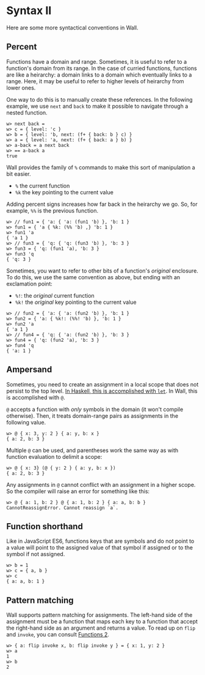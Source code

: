 # Syntax II

Here are some more syntactical conventions in Wall.

## Percent

Functions have a domain and range.  Sometimes, it is useful to refer to a function's domain from its range.  In the case of curried functions, functions are like a heirarchy: a domain links to a domain which eventually links to a range.  Here, it may be useful to refer to higher levels of heirarchy from lower ones.

One way to do this is to manually create these references.  In the following example, we use `next` and `back` to make it possible to navigate through a nested function.

```
w> next back =
w> c = { level: 'c }
w> b = { level: 'b, next: (f+ { back: b } c) }
w> a = { level: 'a, next: (f+ { back: a } b) }
w> a-back = a next back
w> == a-back a
true
```

Wall provides the family of `%` commands to make this sort of manipulation a bit easier.

- `%` the current function
- `%k` the key pointing to the current value

Adding percent signs increases how far back in the heirarchy we go.  So, for example, `%%` is the previous function.

```
w> // fun1 = { 'a: { 'a: (fun1 'b) }, 'b: 1 }
w> fun1 = { 'a { %k: (%% 'b) ,} 'b: 1 }
w> fun1 'a
{ 'a 1 }
w> // fun3 = { 'q: { 'q: (fun3 'b) }, 'b: 3 }
w> fun3 = { 'q: (fun1 'a), 'b: 3 }
w> fun3 'q
{ 'q: 3 }
```

Sometimes, you want to refer to other bits of a function's *original* enclosure.  To do this, we use the same convention as above, but ending with an exclamation point:

- `%!`: the *original* current function
- `%k!` the *original* key pointing to the current value

```
w> // fun2 = { 'a: { 'a: (fun2 'b) }, 'b: 1 }
w> fun2 = { 'a: { %k!: (%%! 'b) }, 'b: 1 }
w> fun2 'a
{ 'a 1 }
w> // fun4 = { 'q: { 'a: (fun2 'b) }, 'b: 3 }
w> fun4 = { 'q: (fun2 'a), 'b: 3 }
w> fun4 'q
{ 'a: 1 }
```

## Ampersand

Sometimes, you need to create an assignment in a local scope that does not persist to the top level.  [In Haskell, this is accomplished with `let`](http://learnyouahaskell.com/syntax-in-functions#let-it-be).  In Wall, this is accomplished with `@`.

`@` accepts a function with *only* symbols in the domain (it won't compile otherwise). Then, it treats domain-range pairs as assignments in the following value.


```
w> @ { x: 3, y: 2 } { a: y, b: x }
{ a: 2, b: 3 }
```

Multiple `@` can be used, and parentheses work the same way as with function evaluation to delimit a scope:

```
w> @ { x: 3} (@ { y: 2 } { a: y, b: x })
{ a: 2, b: 3 }
```

Any assignments in `@` cannot conflict with an assignment in a higher scope.  So the compiler will raise an error for something like this:

```
w> @ { a: 1, b: 2 } @ { a: 1, b: 2 } { a: a, b: b }
CannotReassignError. Cannot reassign `a`.
```

## Function shorthand

Like in JavaScript ES6, functions keys that are symbols and do not point to a value will point to the assigned value of that symbol if assigned or to the symbol if not assigned.

```
w> b = 1
w> c = { a, b }
w> c
{ a: a, b: 1 }
```

## Pattern matching

Wall supports pattern matching for assignments.  The left-hand side of the assignment must be a function that maps each key to a function that accept the right-hand side as an argument and returns a value. To read up on `flip` and `invoke`, you can consult [Functions 2](./functions-2).

```
w> { a: flip invoke x, b: flip invoke y } = { x: 1, y: 2 }
w> a
1
w> b
2
```
